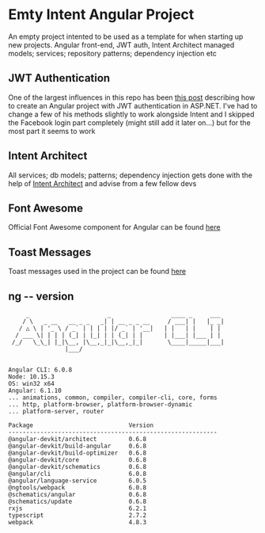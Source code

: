 # Emty Intent Angular Project
An empty project intented to be used as a template for when starting up new projects. Angular front-end, JWT auth, Intent Architect managed models; services; repository patterns; dependency injection etc

## JWT Authentication
One of the largest influences in this repo has been [this post](https://fullstackmark.com/post/13/jwt-authentication-with-aspnet-core-2-web-api-angular-5-net-core-identity-and-facebook-login) describing how to create an Angular project with JWT authentication in ASP.NET. I've had to change a few of his methods slightly to work alongside Intent and I skipped the Facebook login part completely (might still add it later on...) but for the most part it seems to work

## Intent Architect
All services; db models; patterns; dependency injection gets done with the help of [Intent Architect](https://github.com/IntentSoftware/IntentArchitect) and advise from a few fellow devs

## Font Awesome
Official Font Awesome component for Angular can be found [here](https://fontawesome.com/how-to-use/on-the-web/using-with/angular)

## Toast Messages
Toast messages used in the project can be found [here](https://www.npmjs.com/package/ngx-toastr)

## ng -- version
```
     _                      _                 ____ _     ___
    / \   _ __   __ _ _   _| | __ _ _ __     / ___| |   |_ _|
   / △ \ | '_ \ / _` | | | | |/ _` | '__|   | |   | |    | |
  / ___ \| | | | (_| | |_| | | (_| | |      | |___| |___ | |
 /_/   \_\_| |_|\__, |\__,_|_|\__,_|_|       \____|_____|___|
                |___/


Angular CLI: 6.0.8
Node: 10.15.3
OS: win32 x64
Angular: 6.1.10
... animations, common, compiler, compiler-cli, core, forms
... http, platform-browser, platform-browser-dynamic
... platform-server, router

Package                           Version
-----------------------------------------------------------
@angular-devkit/architect         0.6.8
@angular-devkit/build-angular     0.6.8
@angular-devkit/build-optimizer   0.6.8
@angular-devkit/core              0.6.8
@angular-devkit/schematics        0.6.8
@angular/cli                      6.0.8
@angular/language-service         6.0.5
@ngtools/webpack                  6.0.8
@schematics/angular               0.6.8
@schematics/update                0.6.8
rxjs                              6.2.1
typescript                        2.7.2
webpack                           4.8.3
```
